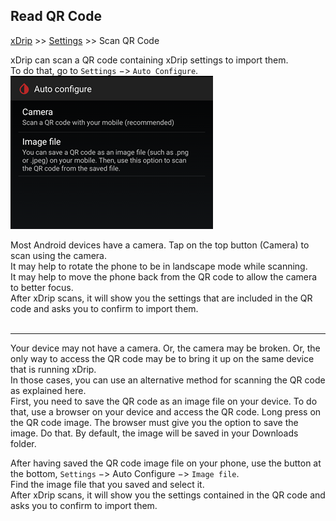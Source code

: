 ## Read QR Code
[xDrip](../README.md) >> [Settings](./Settings.md) >> Scan QR Code  
  
xDrip can scan a QR code containing xDrip settings to import them.  
To do that, go to `Settings` &#8722;> `Auto Configure`.  
![](./images/AutoConfigure.png)  

Most Android devices have a camera.  Tap on the top button (Camera) to scan using the camera.  
It may help to rotate the phone to be in landscape mode while scanning.  
It may help to move the phone back from the QR code to allow the camera to better focus.  
After xDrip scans, it will show you the settings that are included in the QR code and asks you to confirm to import them.  
<br/>  
  
---  

Your device may not have a camera.  Or, the camera may be broken.  Or, the only way to access the QR code may be to bring it up on the same device that is running xDrip.  
In those cases, you can use an alternative method for scanning the QR code as explained here.  
First, you need to save the QR code as an image file on your device.  To do that, use a browser on your device and access the QR code.  Long press on the QR code image.  The browser must give you the option to save the image.  Do that.  By default, the image will be saved in your Downloads folder.  

After having saved the QR code image file on your phone, use the button at the bottom, `Settings` &#8722;> Auto Configure &#8722;> `Image file`.  
Find the image file that you saved and select it.  
After xDrip scans, it will show you the settings contained in the QR code and asks you to confirm to import them.  

  
